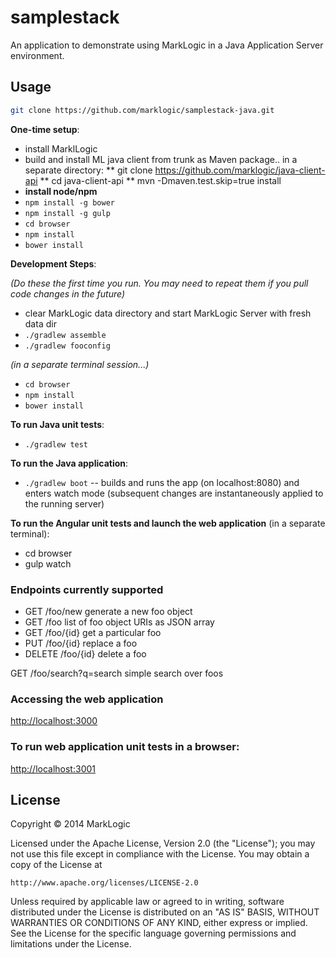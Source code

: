 # samplestack

An application to demonstrate using MarkLogic in a Java Application Server environment.

## Usage


```bash
git clone https://github.com/marklogic/samplestack-java.git
```

**One-time setup**:

* install MarklLogic
* build and install ML java client from trunk as Maven package.. in a separate directory:
** git clone https://github.com/marklogic/java-client-api
** cd java-client-api
** mvn -Dmaven.test.skip=true install
* **install node/npm**
* `npm install -g bower`
* `npm install -g gulp`
* `cd browser`
* `npm install`
* `bower install`

**Development Steps**:

*(Do these the first time you run.  You may need to repeat them if you pull
code changes in the future)*

* clear MarkLogic data directory and start MarkLogic Server
with fresh data dir
* `./gradlew assemble`
* `./gradlew fooconfig`

*(in a separate terminal session...)*

* `cd browser`
* `npm install`
* `bower install`

**To run Java unit tests**:

* `./gradlew test`

**To run the Java application**:

* `./gradlew boot` -- builds and runs the app (on localhost:8080) and enters
watch mode (subsequent changes are instantaneously applied to the running
server)

**To run the Angular unit tests and launch the web application**
(in a separate terminal):

* cd browser
* gulp watch

### Endpoints currently supported

* GET /foo/new    generate a new foo object
* GET /foo        list of foo object URIs as JSON array
* GET /foo/{id}   get a particular foo
* PUT /foo/{id}   replace a foo
* DELETE /foo/{id} delete a foo

GET /foo/search?q=search    simple search over foos

### Accessing the web application

[http://localhost:3000](http://localhost:3000)

### To run web application unit tests in a browser:

[http://localhost:3001](http://localhost:3001/unit-runner.html)

## License

Copyright © 2014 MarkLogic

Licensed under the Apache License, Version 2.0 (the "License");
you may not use this file except in compliance with the License.
You may obtain a copy of the License at

    http://www.apache.org/licenses/LICENSE-2.0

Unless required by applicable law or agreed to in writing, software
distributed under the License is distributed on an "AS IS" BASIS,
WITHOUT WARRANTIES OR CONDITIONS OF ANY KIND, either express or implied.
See the License for the specific language governing permissions and
limitations under the License.

